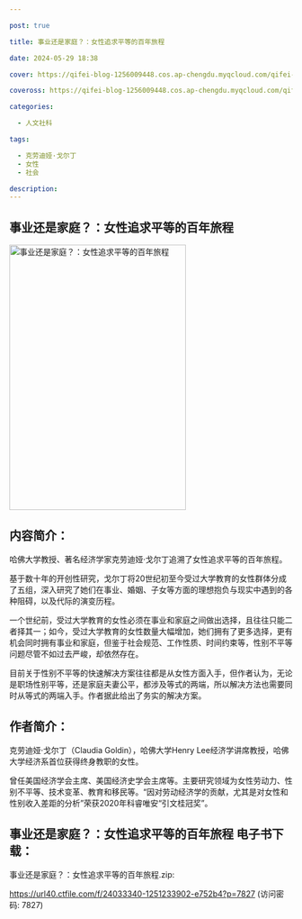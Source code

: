 ```yaml
---

post: true

title: 事业还是家庭？：女性追求平等的百年旅程

date: 2024-05-29 18:38

cover: https://qifei-blog-1256009448.cos.ap-chengdu.myqcloud.com/qifei-blog/65332bb8c458853aef6be0f0.jpg

coveross: https://qifei-blog-1256009448.cos.ap-chengdu.myqcloud.com/qifei-blog/65332bb8c458853aef6be0f0.jpg

categories:

  - 人文社科

tags:

  - 克劳迪娅·戈尔丁
  - 女性
  - 社会

description:
---
```


## 事业还是家庭？：女性追求平等的百年旅程
<img alt="事业还是家庭？：女性追求平等的百年旅程 " class="aligncenter loaded" data-was-processed="true" decoding="async" fetchpriority="high" height="471" src="https://qifei-blog-1256009448.cos.ap-chengdu.myqcloud.com/qifei-blog/65332bb8c458853aef6be0f0.jpg" style="cursor: zoom-in;" width="314"/>

## 内容简介：

哈佛大学教授、著名经济学家克劳迪娅·戈尔丁追溯了女性追求平等的百年旅程。

基于数十年的开创性研究，戈尔丁将20世纪初至今受过大学教育的女性群体分成了五组，深入研究了她们在事业、婚姻、子女等方面的理想抱负与现实中遇到的各种阻碍，以及代际的演变历程。

一个世纪前，受过大学教育的女性必须在事业和家庭之间做出选择，且往往只能二者择其一；如今，受过大学教育的女性数量大幅增加，她们拥有了更多选择，更有机会同时拥有事业和家庭，但鉴于社会规范、工作性质、时间约束等，性别不平等问题尽管不如过去严峻，却依然存在。

目前关于性别不平等的快速解决方案往往都是从女性方面入手，但作者认为，无论是职场性别平等，还是家庭夫妻公平，都涉及等式的两端，所以解决方法也需要同时从等式的两端入手。作者据此给出了务实的解决方案。

## 作者简介：

克劳迪娅·戈尔丁（Claudia Goldin），哈佛大学Henry Lee经济学讲席教授，哈佛大学经济系首位获得终身教职的女性。

曾任美国经济学会主席、美国经济史学会主席等。主要研究领域为女性劳动力、性别不平等、技术变革、教育和移民等。“因对劳动经济学的贡献，尤其是对女性和性别收入差距的分析”荣获2020年科睿唯安“引文桂冠奖”。

## 事业还是家庭？：女性追求平等的百年旅程 电子书下载：

事业还是家庭？：女性追求平等的百年旅程.zip: 

https://url40.ctfile.com/f/24033340-1251233902-e752b4?p=7827 (访问密码: 7827)
